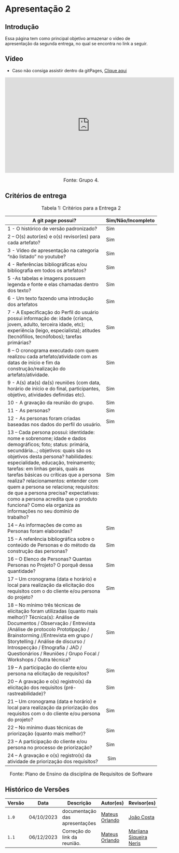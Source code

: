 # Apresentação 2

## Introdução
 Essa página tem como principal objetivo armazenar o vídeo de apresentação da segunda entrega, no qual se encontra no link a seguir.

## Vídeo
- Caso não consiga assistir dentro da gitPages, [Clique aqui](https://youtu.be/mi4GBp7Jjsw)

<iframe width="560" height="315" src="https://www.youtube.com/embed/mi4GBp7Jjsw?si=WGDUr3u-VtjlgvBp" title="YouTube video player" frameborder="0" allow="accelerometer; autoplay; clipboard-write; encrypted-media; gyroscope; picture-in-picture; web-share" allowfullscreen></iframe>

<font size="3"><p style="text-align: center">Fonte: Grupo 4.</p></font>


## Critérios de entrega
<font size="3"><p style="text-align: center">Tabela 1: Critérios para a Entrega 2</p></font>

A git page possui?  | Sim/Não/Incompleto
--------- | ------
1 - O histórico de versão padronizado? | Sim
2 – O(s) autor(es) e o(s) revisor(es) para cada artefato? | Sim
3 - Vídeo de apresentação na categoria “não listado” no youtube? | Sim
4 - Referências bibliográficas e/ou bibliografia em todos os artefatos? | Sim
5 -As tabelas e imagens possuem legenda e fonte e elas chamadas dentro dos texto? | Sim
6 - Um texto fazendo uma introdução dos artefatos | Sim
7 - A Especificação do Perfil do usuário possui informação de: idade (criança, jovem, adulto, terceira idade, etc); experiência (leigo, especialista); atitudes (tecnófilios, tecnófobos); tarefas primárias? | Sim
8 – O cronograma executado com quem realizou cada artefato/atividade com as datas de início e fim da construção/realização do artefato/atividade. | Sim
9 - A(s) ata(s) da(s) reuniões (com data, horário de início e do final, participantes, objetivo, atividades definidas etc). | Sim
10 - A gravação da reunião do grupo. | Sim
11 - As personas? | Sim
12 - As personas foram criadas baseadas nos dados do perfil do usuário. | Sim
13 – Cada persona possui: identidade: nome e sobrenome; idade e dados demográficos; foto; status: primária, secundária…; objetivos: quais são os objetivos desta persona? habilidades: especialidade, educação, treinamento; tarefas: em linhas gerais, quais as tarefas básicas ou críticas que a persona realiza? relacionamentos: entender com quem a persona se relaciona; requisitos: de que a persona precisa? expectativas: como a persona acredita que o produto funciona? Como ela organiza as informações no seu domínio de trabalho? | Sim
14 –  As informações de como as Personas foram elaboradas? | Sim
15 –  A referência bibliográfica sobre o conteúdo de Personas e do método da construção das personas? | Sim
16 – O Elenco de Personas? Quantas Personas no Projeto? O porquê dessa quantidade? | Sim
17 – Um cronograma (data e horário) e local para realização da elicitação dos requisitos com o do cliente e/ou persona do projeto?  | Sim
18 – No mínimo três técnicas de elicitação foram utilizadas (quanto mais melhor)? Técnica(s): Análise de Documentos / Observação / Entrevista /Análise de protocolo Prototipação / Brainstorming //Entrevista em grupo / Storytelling / Análise de discurso / Introspecção / Etnografia / JAD / Questionários / Reuniões / Grupo Focal / Workshops / Outra técnica? | Sim
19 – A participação do cliente e/ou persona na elicitação de requisitos? | Sim
20 – A gravação e o(s) registro(s) da elicitação dos requisitos (pré-rastreabilidade)? | Sim
21 – Um cronograma (data e horário) e local para realização da priorização dos requisitos com o do cliente e/ou persona do projeto?  | Sim
22 – No mínimo duas técnicas de priorização (quanto mais melhor)? | Sim
23 – A participação do cliente e/ou persona no processo de priorização? | Sim
24 – A gravação e o(s) registro(s) da atividade de priorização dos requisitos? | Sim

<font size="3"><p style="text-align: center">Fonte: Plano de Ensino da disciplina de Requisitos de Software</p></font>

## Histórico de Versões

| Versão |     Data    |          Descrição             |              Autor(es)                    |               Revisor(es)                            |
| ------ | ----------- | ------------------------------ | ----------------------------------------- | ---------------------------------------------------- |
| `1.0`  | 04/10/2023  | documentação das apresentações | [Mateus Orlando](https://github.com/MateusPy)| [João Costa](https://github.com/jvcostta) |
| `1.1`  | 06/12/2023 | Correção do link da reunião. | [Mateus Orlando](https://github.com/MateusPy) | [Mariiana Siqueira Neris](https://github.com/Maryyscreuza) |
